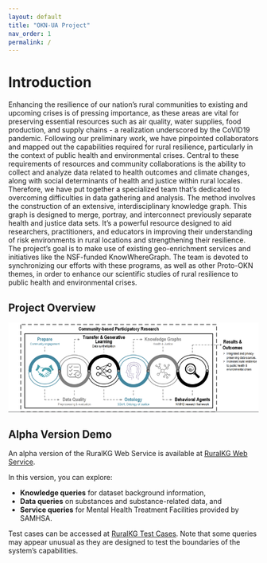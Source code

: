 ```yaml
---
layout: default
title: "OKN-UA Project"
nav_order: 1
permalink: /
---
```


# Introduction 
Enhancing the resilience of our nation’s rural communities to existing and upcoming crises is of
pressing importance, as these areas are vital for preserving essential resources such as air quality,
water supplies, food production, and supply chains - a realization underscored by the CoVID19 pandemic. Following our preliminary work, we have pinpointed collaborators and mapped
out the capabilities required for rural resilience, particularly in the context of public health and
environmental crises. Central to these requirements of resources and community collaborations is
the ability to collect and analyze data related to health outcomes and climate changes, along with
social determinants of health and justice within rural locales.
Therefore, we have put together a specialized team that’s dedicated to overcoming difficulties
in data gathering and analysis. The method involves the construction of an extensive, interdisciplinary knowledge graph. This graph is designed to merge, portray, and interconnect previously
separate health and justice data sets. It’s a powerful resource designed to aid researchers, practitioners, and educators in improving their understanding of risk environments in rural locations and
strengthening their resilience. The project’s goal is to make use of existing geo-enrichment services
and initiatives like the NSF-funded KnowWhereGraph. The team is devoted to synchronizing our
efforts with these programs, as well as other Proto-OKN themes, in order to enhance our scientific
studies of rural resilience to public health and environmental crises.

## Project Overview

![Project overview diagram](media/overview1.png)


## Alpha Version Demo

An alpha version of the RuralKG Web Service is available at [RuralKG Web Service](http://20.55.70.167/).

In this version, you can explore:
- **Knowledge queries** for dataset background information,
- **Data queries** on substances and substance-related data, and
- **Service queries** for Mental Health Treatment Facilities provided by SAMHSA.

Test cases can be accessed at [RuralKG Test Cases](data/test_case.csv). Note that some queries may appear unusual as they are designed to test the boundaries of the system’s capabilities.




